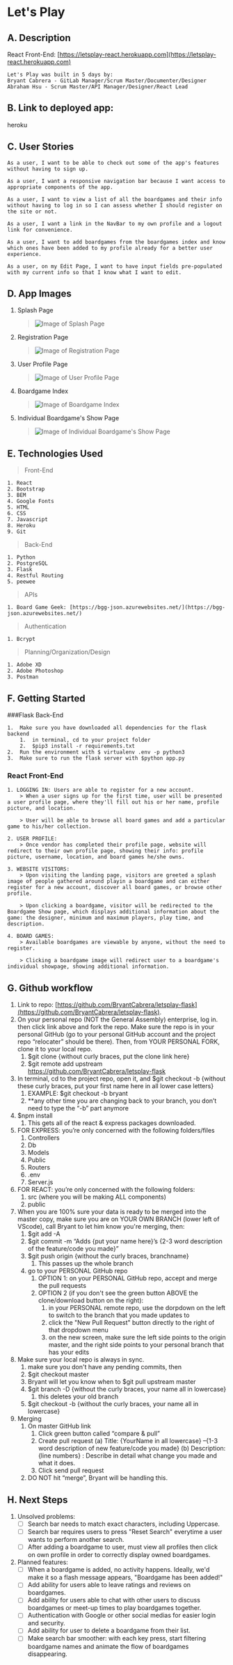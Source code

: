 # Let's Play


## A. Description
React Front-End: [https://letsplay-react.herokuapp.com](https://letsplay-react.herokuapp.com) 

```
Let's Play was built in 5 days by:
Bryant Cabrera - GitLab Manager/Scrum Master/Documenter/Designer
Abraham Hsu - Scrum Master/API Manager/Designer/React Lead

```

## B. Link to deployed app: 
heroku

## C. User Stories
```
As a user, I want to be able to check out some of the app's features without having to sign up.
```
```
As a user, I want a responsive navigation bar because I want access to appropriate components of the app.
```
```
As a user, I want to view a list of all the boardgames and their info without having to log in so I can assess whether I should register on the site or not.
```
```
As a user, I want a link in the NavBar to my own profile and a logout link for convenience.
```
```
As a user, I want to add boardgames from the boardgames index and know which ones have been added to my profile already for a better user experience.
```
```
As a user, on my Edit Page, I want to have input fields pre-populated with my current info so that I know what I want to edit.
```

## D. App Images
1. Splash Page
    > ![Image of Splash Page](https://i.imgur.com/QqglYvs.png)

2. Registration Page
    > ![Image of Registration Page](https://i.imgur.com/Qy0ujpR.png)

3. User Profile Page
    > ![Image of User Profile Page](https://i.imgur.com/8TZ3SEk.png)

4. Boardgame Index
    > ![Image of Boardgame Index](https://i.imgur.com/wi7cQfB.jpg)

5. Individual Boardgame's Show Page
    > ![Image of Individual Boardgame's Show Page](https://i.imgur.com/fbD31Lg.png)


## E. Technologies Used
> Front-End
    
    1. React
    2. Bootstrap
    3. BEM
    4. Google Fonts
    5. HTML
    6. CSS
    7. Javascript
    8. Heroku
    9. Git

> Back-End

    1. Python
    2. PostgreSQL
    3. Flask
    4. Restful Routing
    5. peewee

> APIs

    1. Board Game Geek: [https://bgg-json.azurewebsites.net/](https://bgg-json.azurewebsites.net/) 

> Authentication
    
    1. Bcrypt

> Planning/Organization/Design
    
    1. Adobe XD
    2. Adobe Photoshop
    3. Postman


## F. Getting Started
###Flask Back-End
```
1.  Make sure you have downloaded all dependencies for the flask backend
    1.  in terminal, cd to your project folder
    2.  $pip3 install -r requirements.txt
2.  Run the environment with $ virtualenv .env -p python3
3.  Make sure to run the flask server with $python app.py
```

### React Front-End
```
1. LOGGING IN: Users are able to register for a new account. 
    > When a user signs up for the first time, user will be presented a user profile page, where they'll fill out his or her name, profile picture, and location.

    > User will be able to browse all board games and add a particular game to his/her collection.

2. USER PROFILE:
    > Once vendor has completed their profile page, website will redirect to their own profile page, showing their info: profile picture, username, location, and board games he/she owns.

3. WEBSITE VISITORS:
    > Upon visiting the landing page, visitors are greeted a splash image of people gathered around playin a boardgame and can either register for a new account, discover all board games, or browse other profile.

    > Upon clicking a boardgame, visitor will be redirected to the Boardgame Show page, which displays additional information about the game: the designer, minimum and maximum players, play time, and description.

4. BOARD GAMES:
    > Available boardgames are viewable by anyone, without the need to register.
    
    > Clicking a boardgame image will redirect user to a boardgame's individual showpage, showing additional information.
```

## G. Github workflow
1.	Link to repo: [https://github.com/BryantCabrera/letsplay-flask](https://github.com/BryantCabrera/letsplay-flask).  
2.	On your personal repo (NOT the General Assembly) enterprise, log in.  then click link above and fork the repo.  Make sure the repo is in your personal GitHub (go to your personal GitHub account and the project repo “relocater” should be there).  Then, from YOUR PERSONAL FORK, clone it to your local repo.
    1.	$git clone {without curly braces, put the clone link here}
    2.  $git remote add upstream https://github.com/BryantCabrera/letsplay-flask
3.	In terminal, cd to the project repo, open it, and $git checkout -b {without these curly braces, put your first name here in all lower case letters}
    1.	EXAMPLE:  $git checkout -b bryant
    2.	**any other time you are changing back to your branch, you don’t need to type the “-b” part anymore
4.	$npm install
    1.	This gets all of the react & express packages downloaded.
5.	FOR EXPRESS: you’re only concerned with the following folders/files
    1.	Controllers
    2.	Db
    3.	Models
    4.	Public
    5.	Routers
    6.	.env
    7.	Server.js
6.	FOR REACT: you’re only concerned with the following folders:
    1.	src (where you will be making ALL components)
    2.	public
7.	When you are 100% sure your data is ready to be merged into the master copy, make sure you are on YOUR OWN BRANCH (lower left of VScode), call Bryant to let him know you're merging, then:
    1.	$git add -A
    2.	$git commit -m “Adds {put your name here}’s {2-3 word description of the feature/code you made}”
    3.	$git push origin {without the curly braces, branchname}
        1.	This passes up the whole branch
    4.  go to your PERSONAL GitHub repo
        1.  OPTION 1: on your PERSONAL GitHub repo, accept and merge the pull requests
        2.  OPTION 2 (if you don't see the green button ABOVE the clone/download button on the right): 
            1. in your PERSONAL remote repo, use the dorpdown on the left to switch to the branch that you made updates to
            2.  click the "New Pull Request" button directly to the right of that dropdown menu
            3.  on the new screen, make sure the left side points to the origin master, and the right side points to your personal branch that has your edits
8.  Make sure your local repo is always in sync.
    1.  make sure you don't have any pending commits, then
    2.  $git checkout master
    3.  Bryant will let you know when to $git pull upstream master
    4.  $git branch -D {without the curly braces, your name all in lowercase}
        1. this deletes your old branch
    5. $git checkout -b {without the curly braces, your name all in lowercase}
9.	Merging
    1.	On master GitHub link
        1.	Click green button called “compare & pull”
        2.	Create pull request
            (a)	Title: {YourName in all lowercase} –{1-3 word description of new feature/code you made}
            (b)	Description: {line numbers} : Describe in detail what change you made and what it does.
        3.	Click send pull request
    2.	DO NOT hit “merge”, Bryant will be handling this.


## H. Next Steps
1. Unsolved problems:
    - [ ] Search bar needs to match exact characters, including Uppercase. 
    - [ ] Search bar requires users to press "Reset Search" everytime a user wants to perform another search.
    - [ ] After adding a boardgame to user, must view all profiles then click on own profile in order to correctly display owned boardgames.
2. Planned features:
    - [ ] When a boardgame is added, no activity happens. Ideally, we'd make it so a flash message appears, "Boardgame has been added!" 
    - [ ] Add ability for users able to leave ratings and reviews on boardgames.
    - [ ] Add ability for users able to chat with other users to discuss boardgames or meet-up times to play boardgames together.
    - [ ] Authentication with Google or other social medias for easier login and security.
    - [ ] Add ability for user to delete a boardgame from their list.
    - [ ] Make search bar smoother: with each key press, start filtering boardgame names and animate the flow of boardgames disappearing.